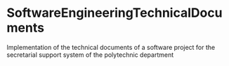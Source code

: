 # SoftwareEngineeringTechnicalDocuments
Implementation of the technical documents of a software project for the secretarial support system of the polytechnic department

